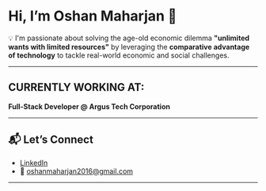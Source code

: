 #  Hi, I’m Oshan Maharjan 👋

💡 I'm passionate about solving the age-old economic dilemma **"unlimited wants with limited resources"** by leveraging the **comparative advantage of technology** to tackle real-world economic and social challenges.

---

## CURRENTLY WORKING AT:
**Full-Stack Developer @ Argus Tech Corporation**  


---

## 📬 Let’s Connect  
- [LinkedIn](https://www.linkedin.com/in/oshan-maharjan/)  
- 📧 oshanmaharjan2016@gmail.com

---


